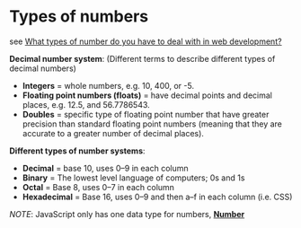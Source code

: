 # Types of numbers

see [What types of number do you have to deal with in web development?](https://developer.mozilla.org/en-US/docs/Learn/JavaScript/First_steps/Math#Types_of_numbers)

**Decimal number system**:
(Different terms to describe different types of decimal numbers)

- **Integers** = whole numbers, e.g. 10, 400, or -5.
- **Floating point numbers (floats)** =  have decimal points and decimal places, e.g. 12.5, and 56.7786543.
- **Doubles** = specific type of floating point number that have greater precision than standard floating point numbers (meaning that they are accurate to a greater number of decimal places).

**Different types of number systems**:

- **Decimal** = base 10, uses 0–9 in each column
- **Binary** = The lowest level language of computers; 0s and 1s
- **Octal**  = Base 8, uses 0–7 in each column
- **Hexadecimal**  = Base 16, uses 0–9 and then a–f in each column (i.e. CSS)

*NOTE*: JavaScript only has one data type for numbers, **[Number](https://developer.mozilla.org/en-US/docs/Web/JavaScript/Reference/Global_Objects/Number)**